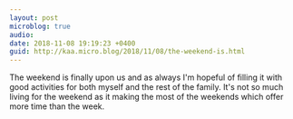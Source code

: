 ```yaml
---
layout: post
microblog: true
audio: 
date: 2018-11-08 19:19:23 +0400
guid: http://kaa.micro.blog/2018/11/08/the-weekend-is.html
---
```

The weekend is finally upon us and as always I'm hopeful of filling it with good activities for both myself and the rest of the family. It's not so much living for the weekend as it making the most of the weekends which offer more time than the week.
